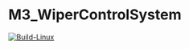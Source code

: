 # M3_WiperControlSystem

[![Build-Linux](https://github.com/PrakritigitHUB/M3_WiperControlSystem/actions/workflows/Build%20on%20Linux.yml/badge.svg)](https://github.com/PrakritigitHUB/M3_WiperControlSystem/actions/workflows/Build%20on%20Linux.yml)


